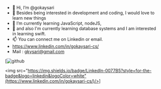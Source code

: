 - 👋 Hi, I’m @gokaysari
- 👀 Besides being interested in development and coding, I would love to learn new things
- 🌱 I’m currently learning JavaScript, nodeJS,
- 🐝 and also I'm currently learning database systems and I am interested in learning swift.
- 📫 You can connect me on Linkedin or email.
- https://www.linkedin.com/in/gokaysari-cs/
- Mail : gkysari@gmail.com

[![github](https://github.com/gokaysari)

<img src="https://img.shields.io/badge/LinkedIn-0077B5?style=for-the-badge&logo=linkedin&logoColor=white"(https://www.linkedin.com/in/gokaysari-cs/)/>]

<!---
Hi, I am Gökay Sarı. I am a third year student in computer engineering at ITU.
--->
